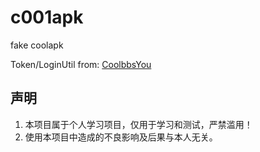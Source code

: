 # c001apk

fake coolapk

Token/LoginUtil from: [CoolbbsYou](https://github.com/WaitFme/CoolbbsYou)

## 声明
1. 本项目属于个人学习项目，仅用于学习和测试，严禁滥用！
2. 使用本项目中造成的不良影响及后果与本人无关。
